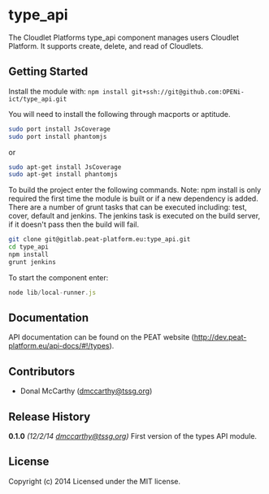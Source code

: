 # type_api

The Cloudlet Platforms type_api component manages users Cloudlet Platform. It supports create, delete, and read of Cloudlets.

## Getting Started
Install the module with: `npm install git+ssh://git@github.com:OPENi-ict/type_api.git`

You will need to install the following through macports or aptitude.

```bash
sudo port install JsCoverage
sudo port install phantomjs
```

or

```bash
sudo apt-get install JsCoverage
sudo apt-get install phantomjs
```

To build the project enter the following commands. Note: npm install is only required the first time the module is built or if a new dependency is added. There are a number of grunt tasks that can be executed including: test, cover, default and jenkins. The jenkins task is executed on the build server, if it doesn't pass then the build will fail.

```bash
git clone git@gitlab.peat-platform.eu:type_api.git
cd type_api
npm install
grunt jenkins
```

To start the component enter:

```javascript
node lib/local-runner.js
```

## Documentation

API documentation can be found on the PEAT website (http://dev.peat-platform.eu/api-docs/#!/types).


## Contributors

* Donal McCarthy (dmccarthy@tssg.org)


## Release History
**0.1.0** *(12/2/14 dmccarthy@tssg.org)* First version of the types API module.


## License
Copyright (c) 2014
Licensed under the MIT license.

